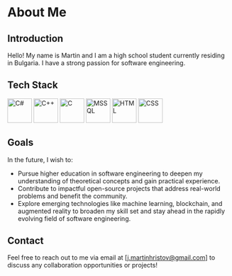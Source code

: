 # About Me

## Introduction
Hello! My name is Martin and I am a high school student currently residing in Bulgaria. I have a strong passion for software engineering.

## Tech Stack
<p align="left">
<img src="https://raw.githubusercontent.com/bablubambal/All_logo_and_pictures/7c0ac2ceb9f9d24992ec393d11fa7337d2f92466/programming%20languages/c%23.svg" alt="C#" width="55" height="55"/>
<img src="https://raw.githubusercontent.com/bablubambal/All_logo_and_pictures/7c0ac2ceb9f9d24992ec393d11fa7337d2f92466/programming%20languages/c++.svg" alt="C++" width="55" height="55"/>
<img src="https://raw.githubusercontent.com/bablubambal/All_logo_and_pictures/7c0ac2ceb9f9d24992ec393d11fa7337d2f92466/programming%20languages/c.svg" alt="C" width="55" height="55"/>
<img src="https://raw.githubusercontent.com/gist/Eduardokopp/9e7872ba3ca293ee1e71362dc5edbb4f/raw/047773d458f688e485a26f6b9b0594457148cbdf/sql-server-icon.svg" alt="MSSQL" width="55" height="55"/>
<img src="https://raw.githubusercontent.com/bablubambal/All_logo_and_pictures/7c0ac2ceb9f9d24992ec393d11fa7337d2f92466/others/html.svg" alt="HTML" width="55" height="55"/>
<img src="https://raw.githubusercontent.com/bablubambal/All_logo_and_pictures/7c0ac2ceb9f9d24992ec393d11fa7337d2f92466/others/css.svg" alt="CSS" width="55" height="55"/>
</p>

## Goals
In the future, I wish to:
- Pursue higher education in software engineering to deepen my understanding of theoretical concepts and gain practical experience.
- Contribute to impactful open-source projects that address real-world problems and benefit the community.
- Explore emerging technologies like machine learning, blockchain, and augmented reality to broaden my skill set and stay ahead in the rapidly evolving field of software engineering.

## Contact
Feel free to reach out to me via email at [j.martinhristov@gmail.com] to discuss any collaboration opportunities or projects!
